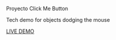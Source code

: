 Proyecto Click Me Button

Tech demo for objects dodging the mouse

<a href="https://clickmebutton.vercel.app">LIVE DEMO</a> 
